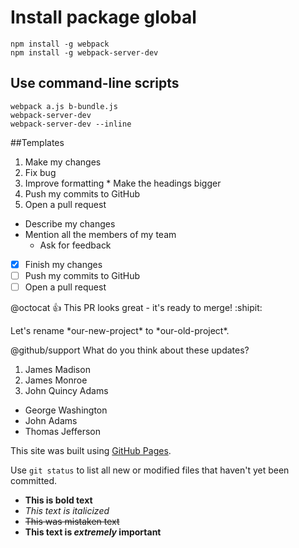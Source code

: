 # Install package global
```
npm install -g webpack
npm install -g webpack-server-dev
```
## Use command-line scripts
```
webpack a.js b-bundle.js
webpack-server-dev
webpack-server-dev --inline
```

##Templates
1. Make my changes
  1. Fix bug
  2. Improve formatting
    * Make the headings bigger
2. Push my commits to GitHub
3. Open a pull request
  * Describe my changes
  * Mention all the members of my team
    * Ask for feedback
    
- [x] Finish my changes
- [ ] Push my commits to GitHub
- [ ] Open a pull request

@octocat :+1: This PR looks great - it's ready to merge! :shipit:

Let's rename \*our-new-project\* to \*our-old-project\*.

@github/support What do you think about these updates?

1. James Madison
2. James Monroe
3. John Quincy Adams

- George Washington
- John Adams
- Thomas Jefferson

This site was built using [GitHub Pages](https://pages.github.com/).

Use `git status` to list all new or modified files that haven't yet been committed.


- **This is bold text**
- *This text is italicized*
- ~~This was mistaken text~~
- **This text is _extremely_ important**
